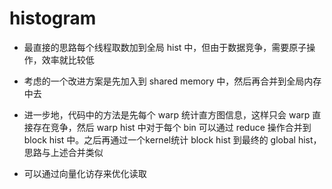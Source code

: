 # histogram

* 最直接的思路每个线程取数加到全局 hist 中，但由于数据竞争，需要原子操作，效率就比较低

* 考虑的一个改进方案是先加入到 shared memory 中，然后再合并到全局内存中去

* 进一步地，代码中的方法是先每个 warp 统计直方图信息，这样只会 warp 直接存在竞争，然后 warp hist 中对于每个 bin 可以通过 reduce 操作合并到 block hist 中。之后再通过一个kernel统计 block hist 到最终的 global hist，思路与上述合并类似

* 可以通过向量化访存来优化读取